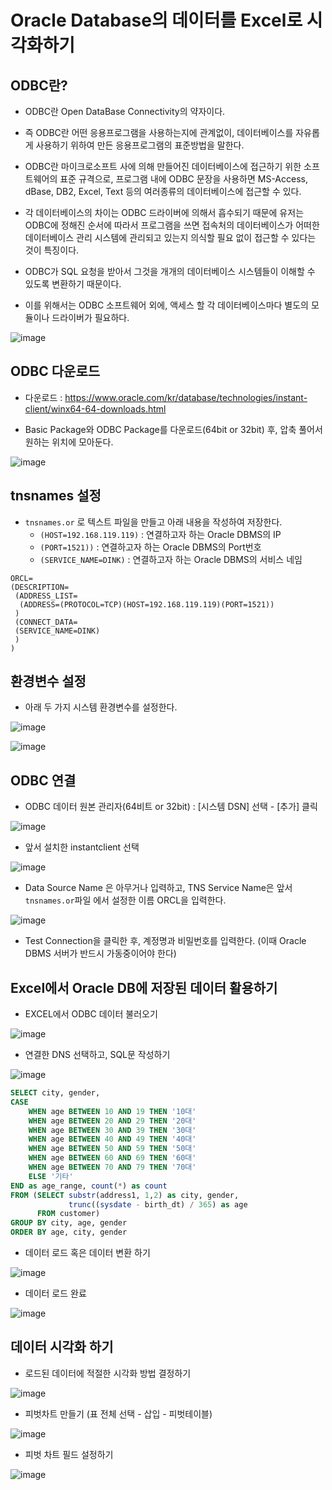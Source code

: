 # Oracle Database의 데이터를 Excel로 시각화하기

## ODBC란?

- ODBC란 Open DataBase Connectivity의 약자이다.

- 즉 ODBC란 어떤 응용프로그램을 사용하는지에 관계없이, 데이터베이스를 자유롭게 사용하기 위하여 만든 응용프로그램의 표준방법을 말한다.

- ODBC란 마이크로소프트 사에 의해 만들어진 데이터베이스에 접근하기 위한 소프트웨어의 표준 규격으로, 프로그램 내에 ODBC 문장을 사용하면 MS-Access, dBase, DB2, Excel, Text 등의 여러종류의 데이터베이스에 접근할 수 있다.

- 각 데이터베이스의 차이는 ODBC 드라이버에 의해서 흡수되기 때문에 유저는 ODBC에 정해진 순서에 따라서 프로그램을 쓰면 접속처의 데이터베이스가 어떠한 데이터베이스 관리 시스템에 관리되고 있는지 의식할 필요 없이 접근할 수 있다는 것이 특징이다.

- ODBC가 SQL 요청을 받아서 그것을 개개의 데이터베이스 시스템들이 이해할 수 있도록 변환하기 때문이다.

- 이를 위해서는 ODBC 소프트웨어 외에, 액세스 할 각 데이터베이스마다 별도의 모듈이나 드라이버가 필요하다.


![image](https://user-images.githubusercontent.com/77392444/115997688-0ac7df00-a61f-11eb-92f0-27ed72c56f15.png)


## ODBC 다운로드

- 다운로드 : https://www.oracle.com/kr/database/technologies/instant-client/winx64-64-downloads.html

- Basic Package와 ODBC Package를 다운로드(64bit or 32bit) 후, 압축 풀어서 원하는 위치에 모아둔다. 

![image](https://user-images.githubusercontent.com/77392444/115849491-e2de4d00-a45f-11eb-9f9d-271951c58a14.png)


## tnsnames 설정

- `tnsnames.or` 로 텍스트 파일을 만들고 아래 내용을 작성하여 저장한다.
  - `(HOST=192.168.119.119)` : 연결하고자 하는 Oracle DBMS의 IP
  - `(PORT=1521))` : 연결하고자 하는 Oracle DBMS의 Port번호
  - `(SERVICE_NAME=DINK)` : 연결하고자 하는 Oracle DBMS의 서비스 네임

```
ORCL=
(DESCRIPTION=
 (ADDRESS_LIST=
  (ADDRESS=(PROTOCOL=TCP)(HOST=192.168.119.119)(PORT=1521))
 )
 (CONNECT_DATA=
 (SERVICE_NAME=DINK)
 )
)
```


## 환경변수 설정


- 아래 두 가지 시스템 환경변수를 설정한다.

![image](https://user-images.githubusercontent.com/77392444/115849360-c5a97e80-a45f-11eb-8039-7f3f445d04f3.png)


![image](https://user-images.githubusercontent.com/77392444/115849400-cfcb7d00-a45f-11eb-8e9e-0b192ddb96ae.png)


## ODBC 연결

- ODBC 데이터 원본 관리자(64비트 or 32bit) : [시스템 DSN] 선택 - [추가] 클릭

![image](https://user-images.githubusercontent.com/77392444/115850023-7152ce80-a460-11eb-8566-51b6a777bbfa.png)

- 앞서 설치한 instantclient 선택

![image](https://user-images.githubusercontent.com/77392444/115850101-8b8cac80-a460-11eb-8434-a9a52a461104.png)


- Data Source Name 은 아무거나 입력하고, TNS Service Name은 앞서 `tnsnames.or`파일 에서 설정한 이름 ORCL을 입력한다.

![image](https://user-images.githubusercontent.com/77392444/115850200-a2cb9a00-a460-11eb-9cf8-81886d413b50.png)

- Test Connection을 클릭한 후, 계정명과 비밀번호를 입력한다. (이때 Oracle DBMS 서버가 반드시 가동중이어야 한다)


## Excel에서 Oracle DB에 저장된 데이터 활용하기

- EXCEL에서 ODBC 데이터 불러오기

![image](https://user-images.githubusercontent.com/77392444/115861291-98fc6380-a46d-11eb-8fd8-d16a9e38754d.png)

- 연결한 DNS 선택하고, SQL문 작성하기

![image](https://user-images.githubusercontent.com/77392444/115861546-dfea5900-a46d-11eb-97d4-a8bab858d933.png)

```sql
SELECT city, gender, 
CASE
    WHEN age BETWEEN 10 AND 19 THEN '10대'
    WHEN age BETWEEN 20 AND 29 THEN '20대'
    WHEN age BETWEEN 30 AND 39 THEN '30대'
    WHEN age BETWEEN 40 AND 49 THEN '40대'
    WHEN age BETWEEN 50 AND 59 THEN '50대'
    WHEN age BETWEEN 60 AND 69 THEN '60대'
    WHEN age BETWEEN 70 AND 79 THEN '70대'
    ELSE '기타'
END as age_range, count(*) as count 
FROM (SELECT substr(address1, 1,2) as city, gender,
             trunc((sysdate - birth_dt) / 365) as age
      FROM customer)
GROUP BY city, age, gender
ORDER BY age, city, gender
```

- 데이터 로드 혹은 데이터 변환 하기

![image](https://user-images.githubusercontent.com/77392444/115861409-b7faf580-a46d-11eb-9b7d-cb812e6604ed.png)


- 데이터 로드 완료

![image](https://user-images.githubusercontent.com/77392444/115861706-145e1500-a46e-11eb-8dad-fc9ee5110b3b.png)


## 데이터 시각화 하기

- 로드된 데이터에 적절한 시각화 방법 결정하기

![image](https://user-images.githubusercontent.com/77392444/117035577-6e4cbd80-ad3f-11eb-8f0d-07d07d820ed3.png)


- 피벗차트 만들기 (표 전체 선택 - 삽입 - 피벗테이블)

![image](https://user-images.githubusercontent.com/77392444/117035743-a3591000-ad3f-11eb-9264-67ee95b4cf04.png)


- 피벗 차트 필드 설정하기

![image](https://user-images.githubusercontent.com/77392444/117036004-efa45000-ad3f-11eb-9092-e963c38a7a57.png)
